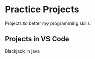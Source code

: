 # Practice Projects

Projects to better my programming skills

## Projects in VS Code

Blackjack in java